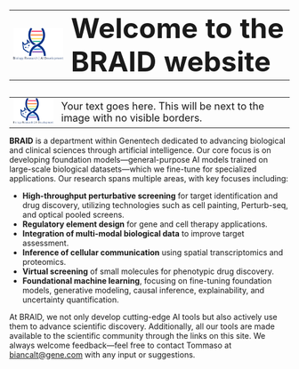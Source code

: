 



<table style="border: none;">
<tr>
<td "border: none;"><img src="logo.png" width="300"></td>
<td "border: none;"><strong style="font-size: 50px;">Welcome to the BRAID website</strong></td>
</tr>
</table>

## 

<table border="0">
<tr>
<td border="0">
  <img src="logo.png" width="120">
</td>
<td style="border: none;">
  <div style="font-size: 18px;">Your text goes here. This will be next to the image with no visible borders.</div>
</td>
</tr>
</table>



**BRAID** is a department within Genentech dedicated to advancing biological and clinical sciences through artificial intelligence. Our core focus is on developing foundation models—general-purpose AI models trained on large-scale biological datasets—which we fine-tune for specialized applications. Our research spans multiple areas, with key focuses including:

- **High-throughput perturbative screening** for target identification and drug discovery, utilizing technologies such as cell painting, Perturb-seq, and optical pooled screens.
- **Regulatory element design** for gene and cell therapy applications.
- **Integration of multi-modal biological data** to improve target assessment.
- **Inference of cellular communication** using spatial transcriptomics and proteomics.
- **Virtual screening** of small molecules for phenotypic drug discovery.
- **Foundational machine learning**, focusing on fine-tuning foundation models, generative modeling, causal inference, explainability, and uncertainty quantification.

At BRAID, we not only develop cutting-edge AI tools but also actively use them to advance scientific discovery. Additionally, all our tools are made available to the scientific community through the links on this site. We always welcome feedback—feel free to contact Tommaso at [biancalt@gene.com](mailto:biancalt@gene.com) with any input or suggestions.

## 
